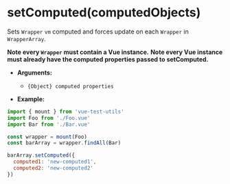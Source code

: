 
# setComputed(computedObjects)

Sets `Wrapper` `vm` computed and forces update on each `Wrapper` in `WrapperArray`.

**Note every `Wrapper` must contain a Vue instance.**
**Note every Vue instance must already have the computed properties passed to setComputed.**

- **Arguments:**
  - `{Object} computed properties`

- **Example:**

```js
import { mount } from 'vue-test-utils'
import Foo from './Foo.vue'
import Bar from './Bar.vue'

const wrapper = mount(Foo)
const barArray = wrapper.findAll(Bar)

barArray.setComputed({
  computed1: 'new-computed1',
  computed2: 'new-computed2'
})
```
